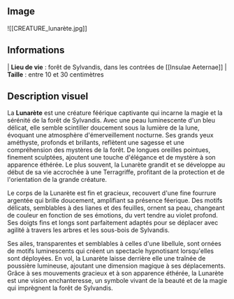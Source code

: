 ## Image

![[CREATURE_lunarète.jpg]]

## Informations

| **Lieu de vie** : forêt de Sylvandis, dans les contrées de [[Insulae Aeternae]]
| **Taille** : entre 10 et 30 centimètres

## Description visuel

La **Lunarète** est une créature féérique captivante qui incarne la magie et la sérénité de la forêt de Sylvandis. Avec une peau luminescente d'un bleu délicat, elle semble scintiller doucement sous la lumière de la lune, évoquant une atmosphère d'émerveillement nocturne. Ses grands yeux améthyste, profonds et brillants, reflètent une sagesse et une compréhension des mystères de la forêt. De longues oreilles pointues, finement sculptées, ajoutent une touche d'élégance et de mystère à son apparence éthérée. Le plus souvent, la Lunarète grandit et se développe au début de sa vie accrochée à une Terragriffe, profitant de la protection et de l'orientation de la grande créature.

Le corps de la Lunarète est fin et gracieux, recouvert d'une fine fourrure argentée qui brille doucement, amplifiant sa présence féerique. Des motifs délicats, semblables à des lianes et des feuilles, ornent sa peau, changeant de couleur en fonction de ses émotions, du vert tendre au violet profond. Ses doigts fins et longs sont parfaitement adaptés pour se déplacer avec agilité à travers les arbres et les sous-bois de Sylvandis.

Ses ailes, transparentes et semblables à celles d'une libellule, sont ornées de motifs luminescents qui créent un spectacle hypnotisant lorsqu'elles sont déployées. En vol, la Lunarète laisse derrière elle une traînée de poussière lumineuse, ajoutant une dimension magique à ses déplacements. Grâce à ses mouvements gracieux et à son apparence éthérée, la Lunarète est une vision enchanteresse, un symbole vivant de la beauté et de la magie qui imprègnent la forêt de Sylvandis.
